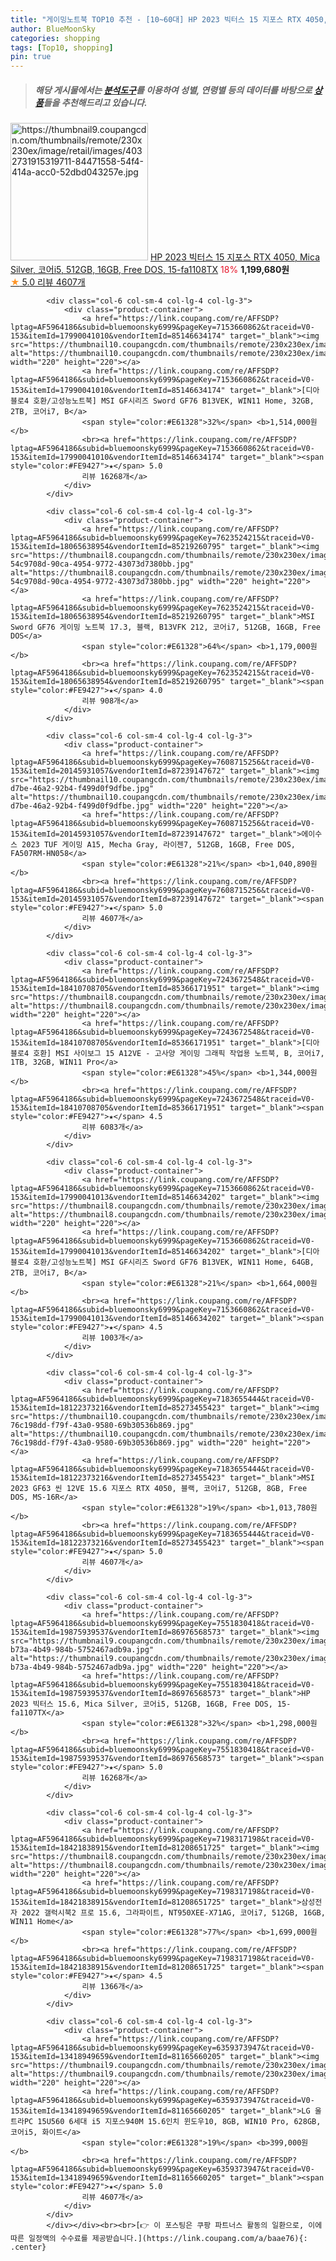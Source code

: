 ```yaml
---
title: "게이밍노트북 TOP10 추천 - [10~60대] HP 2023 빅터스 15 지포스 RTX 4050, Mica Silver, 코어i5, 512GB, 16GB, Free DOS"
author: BlueMoonSky
categories: shopping
tags: [Top10, shopping]
pin: true
---
```


> ##### 해당 게시물에서는 [**분석도구**](https://itemscout.io/)를 이용하여 **성별**, **연령별** 등의 데이터를 바탕으로 [**상품**](https://link.coupang.com/a/baae76)들을 추천해드리고 있습니다.
<div class="container"><div class="row">
            <div class="col-6 col-sm-4 col-lg-4 col-lg-3">
                <div class="product-container">
                    <a href="https://link.coupang.com/re/AFFSDP?lptag=AF5964186&subid=bluemoonsky6999&pageKey=7420594832&traceid=V0-153&itemId=19248300034&vendorItemId=86364111900" target="_blank"><img src="https://thumbnail9.coupangcdn.com/thumbnails/remote/230x230ex/image/retail/images/4032731915319711-84471558-54f4-414a-acc0-52dbd043257e.jpg" alt="https://thumbnail9.coupangcdn.com/thumbnails/remote/230x230ex/image/retail/images/4032731915319711-84471558-54f4-414a-acc0-52dbd043257e.jpg" width="220" height="220"></a>
                    <a href="https://link.coupang.com/re/AFFSDP?lptag=AF5964186&subid=bluemoonsky6999&pageKey=7420594832&traceid=V0-153&itemId=19248300034&vendorItemId=86364111900" target="_blank">HP 2023 빅터스 15 지포스 RTX 4050, Mica Silver, 코어i5, 512GB, 16GB, Free DOS, 15-fa1108TX</a>
                    <span style="color:#E61328">18%</span> <b>1,199,680원</b>
                    <br><a href="https://link.coupang.com/re/AFFSDP?lptag=AF5964186&subid=bluemoonsky6999&pageKey=7420594832&traceid=V0-153&itemId=19248300034&vendorItemId=86364111900" target="_blank"><span style="color:#FE9427">★</span> 5.0
                    리뷰 4607개</a>
                </div>
            </div>
            
            <div class="col-6 col-sm-4 col-lg-4 col-lg-3">
                <div class="product-container">
                    <a href="https://link.coupang.com/re/AFFSDP?lptag=AF5964186&subid=bluemoonsky6999&pageKey=7153660862&traceid=V0-153&itemId=17990041010&vendorItemId=85146634174" target="_blank"><img src="https://thumbnail10.coupangcdn.com/thumbnails/remote/230x230ex/image/vendor_inventory/605e/1a2ab2367a9fb1c5d5b0c98cfb92febe05f48ec72ccadf66bd547c872d12.jpg" alt="https://thumbnail10.coupangcdn.com/thumbnails/remote/230x230ex/image/vendor_inventory/605e/1a2ab2367a9fb1c5d5b0c98cfb92febe05f48ec72ccadf66bd547c872d12.jpg" width="220" height="220"></a>
                    <a href="https://link.coupang.com/re/AFFSDP?lptag=AF5964186&subid=bluemoonsky6999&pageKey=7153660862&traceid=V0-153&itemId=17990041010&vendorItemId=85146634174" target="_blank">[디아블로4 호환/고성능노트북] MSI GF시리즈 Sword GF76 B13VEK, WIN11 Home, 32GB, 2TB, 코어i7, B</a>
                    <span style="color:#E61328">32%</span> <b>1,514,000원</b>
                    <br><a href="https://link.coupang.com/re/AFFSDP?lptag=AF5964186&subid=bluemoonsky6999&pageKey=7153660862&traceid=V0-153&itemId=17990041010&vendorItemId=85146634174" target="_blank"><span style="color:#FE9427">★</span> 5.0
                    리뷰 16268개</a>
                </div>
            </div>
            
            <div class="col-6 col-sm-4 col-lg-4 col-lg-3">
                <div class="product-container">
                    <a href="https://link.coupang.com/re/AFFSDP?lptag=AF5964186&subid=bluemoonsky6999&pageKey=7623524215&traceid=V0-153&itemId=18065638954&vendorItemId=85219260795" target="_blank"><img src="https://thumbnail8.coupangcdn.com/thumbnails/remote/230x230ex/image/retail/images/532201558075832-54c9708d-90ca-4954-9772-43073d7380bb.jpg" alt="https://thumbnail8.coupangcdn.com/thumbnails/remote/230x230ex/image/retail/images/532201558075832-54c9708d-90ca-4954-9772-43073d7380bb.jpg" width="220" height="220"></a>
                    <a href="https://link.coupang.com/re/AFFSDP?lptag=AF5964186&subid=bluemoonsky6999&pageKey=7623524215&traceid=V0-153&itemId=18065638954&vendorItemId=85219260795" target="_blank">MSI Sword GF76 게이밍 노트북 17.3, 블랙, B13VFK 212, 코어i7, 512GB, 16GB, Free DOS</a>
                    <span style="color:#E61328">64%</span> <b>1,179,000원</b>
                    <br><a href="https://link.coupang.com/re/AFFSDP?lptag=AF5964186&subid=bluemoonsky6999&pageKey=7623524215&traceid=V0-153&itemId=18065638954&vendorItemId=85219260795" target="_blank"><span style="color:#FE9427">★</span> 4.0
                    리뷰 908개</a>
                </div>
            </div>
            
            <div class="col-6 col-sm-4 col-lg-4 col-lg-3">
                <div class="product-container">
                    <a href="https://link.coupang.com/re/AFFSDP?lptag=AF5964186&subid=bluemoonsky6999&pageKey=7608715256&traceid=V0-153&itemId=20145931057&vendorItemId=87239147672" target="_blank"><img src="https://thumbnail10.coupangcdn.com/thumbnails/remote/230x230ex/image/retail/images/2023/09/19/17/9/96f4e63e-d7be-46a2-92b4-f499d0f9dfbe.jpg" alt="https://thumbnail10.coupangcdn.com/thumbnails/remote/230x230ex/image/retail/images/2023/09/19/17/9/96f4e63e-d7be-46a2-92b4-f499d0f9dfbe.jpg" width="220" height="220"></a>
                    <a href="https://link.coupang.com/re/AFFSDP?lptag=AF5964186&subid=bluemoonsky6999&pageKey=7608715256&traceid=V0-153&itemId=20145931057&vendorItemId=87239147672" target="_blank">에이수스 2023 TUF 게이밍 A15, Mecha Gray, 라이젠7, 512GB, 16GB, Free DOS, FA507RM-HN058</a>
                    <span style="color:#E61328">21%</span> <b>1,040,890원</b>
                    <br><a href="https://link.coupang.com/re/AFFSDP?lptag=AF5964186&subid=bluemoonsky6999&pageKey=7608715256&traceid=V0-153&itemId=20145931057&vendorItemId=87239147672" target="_blank"><span style="color:#FE9427">★</span> 5.0
                    리뷰 4607개</a>
                </div>
            </div>
            
            <div class="col-6 col-sm-4 col-lg-4 col-lg-3">
                <div class="product-container">
                    <a href="https://link.coupang.com/re/AFFSDP?lptag=AF5964186&subid=bluemoonsky6999&pageKey=7243672548&traceid=V0-153&itemId=18410708705&vendorItemId=85366171951" target="_blank"><img src="https://thumbnail8.coupangcdn.com/thumbnails/remote/230x230ex/image/vendor_inventory/6409/bad10a69c76d35b4833bd8a413b7671e7781f01cb4caf34b565d34e4dcce.jpg" alt="https://thumbnail8.coupangcdn.com/thumbnails/remote/230x230ex/image/vendor_inventory/6409/bad10a69c76d35b4833bd8a413b7671e7781f01cb4caf34b565d34e4dcce.jpg" width="220" height="220"></a>
                    <a href="https://link.coupang.com/re/AFFSDP?lptag=AF5964186&subid=bluemoonsky6999&pageKey=7243672548&traceid=V0-153&itemId=18410708705&vendorItemId=85366171951" target="_blank">[디아블로4 호환] MSI 사이보그 15 A12VE - 고사양 게이밍 그래픽 작업용 노트북, B, 코어i7, 1TB, 32GB, WIN11 Pro</a>
                    <span style="color:#E61328">45%</span> <b>1,344,000원</b>
                    <br><a href="https://link.coupang.com/re/AFFSDP?lptag=AF5964186&subid=bluemoonsky6999&pageKey=7243672548&traceid=V0-153&itemId=18410708705&vendorItemId=85366171951" target="_blank"><span style="color:#FE9427">★</span> 4.5
                    리뷰 6083개</a>
                </div>
            </div>
            
            <div class="col-6 col-sm-4 col-lg-4 col-lg-3">
                <div class="product-container">
                    <a href="https://link.coupang.com/re/AFFSDP?lptag=AF5964186&subid=bluemoonsky6999&pageKey=7153660862&traceid=V0-153&itemId=17990041013&vendorItemId=85146634202" target="_blank"><img src="https://thumbnail8.coupangcdn.com/thumbnails/remote/230x230ex/image/vendor_inventory/f012/ddd5fa78c05fe280213ece9ad32a403bc136a9bd46408655845c84d1a935.jpg" alt="https://thumbnail8.coupangcdn.com/thumbnails/remote/230x230ex/image/vendor_inventory/f012/ddd5fa78c05fe280213ece9ad32a403bc136a9bd46408655845c84d1a935.jpg" width="220" height="220"></a>
                    <a href="https://link.coupang.com/re/AFFSDP?lptag=AF5964186&subid=bluemoonsky6999&pageKey=7153660862&traceid=V0-153&itemId=17990041013&vendorItemId=85146634202" target="_blank">[디아블로4 호환/고성능노트북] MSI GF시리즈 Sword GF76 B13VEK, WIN11 Home, 64GB, 2TB, 코어i7, B</a>
                    <span style="color:#E61328">21%</span> <b>1,664,000원</b>
                    <br><a href="https://link.coupang.com/re/AFFSDP?lptag=AF5964186&subid=bluemoonsky6999&pageKey=7153660862&traceid=V0-153&itemId=17990041013&vendorItemId=85146634202" target="_blank"><span style="color:#FE9427">★</span> 4.5
                    리뷰 1003개</a>
                </div>
            </div>
            
            <div class="col-6 col-sm-4 col-lg-4 col-lg-3">
                <div class="product-container">
                    <a href="https://link.coupang.com/re/AFFSDP?lptag=AF5964186&subid=bluemoonsky6999&pageKey=7183655444&traceid=V0-153&itemId=18122373216&vendorItemId=85273455423" target="_blank"><img src="https://thumbnail10.coupangcdn.com/thumbnails/remote/230x230ex/image/retail/images/1553652968279662-76c198dd-f79f-43a0-9580-69b30536b869.jpg" alt="https://thumbnail10.coupangcdn.com/thumbnails/remote/230x230ex/image/retail/images/1553652968279662-76c198dd-f79f-43a0-9580-69b30536b869.jpg" width="220" height="220"></a>
                    <a href="https://link.coupang.com/re/AFFSDP?lptag=AF5964186&subid=bluemoonsky6999&pageKey=7183655444&traceid=V0-153&itemId=18122373216&vendorItemId=85273455423" target="_blank">MSI 2023 GF63 씬 12VE 15.6 지포스 RTX 4050, 블랙, 코어i7, 512GB, 8GB, Free DOS, MS-16R</a>
                    <span style="color:#E61328">19%</span> <b>1,013,780원</b>
                    <br><a href="https://link.coupang.com/re/AFFSDP?lptag=AF5964186&subid=bluemoonsky6999&pageKey=7183655444&traceid=V0-153&itemId=18122373216&vendorItemId=85273455423" target="_blank"><span style="color:#FE9427">★</span> 5.0
                    리뷰 4607개</a>
                </div>
            </div>
            
            <div class="col-6 col-sm-4 col-lg-4 col-lg-3">
                <div class="product-container">
                    <a href="https://link.coupang.com/re/AFFSDP?lptag=AF5964186&subid=bluemoonsky6999&pageKey=7551830418&traceid=V0-153&itemId=19875939537&vendorItemId=86976568573" target="_blank"><img src="https://thumbnail9.coupangcdn.com/thumbnails/remote/230x230ex/image/retail/images/2023/08/24/17/0/930d72af-b73a-4b49-984b-5752467adb9a.jpg" alt="https://thumbnail9.coupangcdn.com/thumbnails/remote/230x230ex/image/retail/images/2023/08/24/17/0/930d72af-b73a-4b49-984b-5752467adb9a.jpg" width="220" height="220"></a>
                    <a href="https://link.coupang.com/re/AFFSDP?lptag=AF5964186&subid=bluemoonsky6999&pageKey=7551830418&traceid=V0-153&itemId=19875939537&vendorItemId=86976568573" target="_blank">HP 2023 빅터스 15.6, Mica Silver, 코어i5, 512GB, 16GB, Free DOS, 15-fa1107TX</a>
                    <span style="color:#E61328">32%</span> <b>1,298,000원</b>
                    <br><a href="https://link.coupang.com/re/AFFSDP?lptag=AF5964186&subid=bluemoonsky6999&pageKey=7551830418&traceid=V0-153&itemId=19875939537&vendorItemId=86976568573" target="_blank"><span style="color:#FE9427">★</span> 5.0
                    리뷰 16268개</a>
                </div>
            </div>
            
            <div class="col-6 col-sm-4 col-lg-4 col-lg-3">
                <div class="product-container">
                    <a href="https://link.coupang.com/re/AFFSDP?lptag=AF5964186&subid=bluemoonsky6999&pageKey=7198317198&traceid=V0-153&itemId=18421838915&vendorItemId=81208651725" target="_blank"><img src="https://thumbnail8.coupangcdn.com/thumbnails/remote/230x230ex/image/vendor_inventory/cbed/f89cb1c5bc64ed1648f9fcaeefb9e25fc00bf05c93e2896ec9aae5bff396.jpg" alt="https://thumbnail8.coupangcdn.com/thumbnails/remote/230x230ex/image/vendor_inventory/cbed/f89cb1c5bc64ed1648f9fcaeefb9e25fc00bf05c93e2896ec9aae5bff396.jpg" width="220" height="220"></a>
                    <a href="https://link.coupang.com/re/AFFSDP?lptag=AF5964186&subid=bluemoonsky6999&pageKey=7198317198&traceid=V0-153&itemId=18421838915&vendorItemId=81208651725" target="_blank">삼성전자 2022 갤럭시북2 프로 15.6, 그라파이트, NT950XEE-X71AG, 코어i7, 512GB, 16GB, WIN11 Home</a>
                    <span style="color:#E61328">77%</span> <b>1,699,000원</b>
                    <br><a href="https://link.coupang.com/re/AFFSDP?lptag=AF5964186&subid=bluemoonsky6999&pageKey=7198317198&traceid=V0-153&itemId=18421838915&vendorItemId=81208651725" target="_blank"><span style="color:#FE9427">★</span> 4.5
                    리뷰 1366개</a>
                </div>
            </div>
            
            <div class="col-6 col-sm-4 col-lg-4 col-lg-3">
                <div class="product-container">
                    <a href="https://link.coupang.com/re/AFFSDP?lptag=AF5964186&subid=bluemoonsky6999&pageKey=6359373947&traceid=V0-153&itemId=13418949659&vendorItemId=81165660205" target="_blank"><img src="https://thumbnail9.coupangcdn.com/thumbnails/remote/230x230ex/image/vendor_inventory/77b9/c66c78b9b0aa1a8441f644e002ba8108b8f0898ecfc75e7f38883a13c46d.jpg" alt="https://thumbnail9.coupangcdn.com/thumbnails/remote/230x230ex/image/vendor_inventory/77b9/c66c78b9b0aa1a8441f644e002ba8108b8f0898ecfc75e7f38883a13c46d.jpg" width="220" height="220"></a>
                    <a href="https://link.coupang.com/re/AFFSDP?lptag=AF5964186&subid=bluemoonsky6999&pageKey=6359373947&traceid=V0-153&itemId=13418949659&vendorItemId=81165660205" target="_blank">LG 울트라PC 15U560 6세대 i5 지포스940M 15.6인치 윈도우10, 8GB, WIN10 Pro, 628GB, 코어i5, 화이트</a>
                    <span style="color:#E61328">19%</span> <b>399,000원</b>
                    <br><a href="https://link.coupang.com/re/AFFSDP?lptag=AF5964186&subid=bluemoonsky6999&pageKey=6359373947&traceid=V0-153&itemId=13418949659&vendorItemId=81165660205" target="_blank"><span style="color:#FE9427">★</span> 5.0
                    리뷰 4607개</a>
                </div>
            </div>
            </div></div><br><br>[👉 이 포스팅은 쿠팡 파트너스 활동의 일환으로, 이에 따른 일정액의 수수료를 제공받습니다.](https://link.coupang.com/a/baae76){: .center}